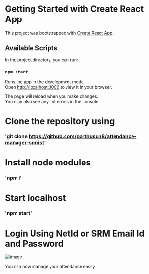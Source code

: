# Getting Started with Create React App

This project was bootstrapped with [Create React App](https://github.com/facebook/create-react-app).

## Available Scripts

In the project directory, you can run:

### `npm start`

Runs the app in the development mode.\
Open [http://localhost:3000](http://localhost:3000) to view it in your browser.

The page will reload when you make changes.\
You may also see any lint errors in the console.


# Clone the repository using

### 'git clone https://github.com/parthusun8/attendance-manager-srmist'

# Install node modules

### 'npm i'

# Start localhost

### 'npm start'

# Login Using NetId or SRM Email Id and Password
![image](https://user-images.githubusercontent.com/77690791/186880242-3d6b038c-d89f-4e4c-af2a-4859dd47aba0.png)




You can now manage your attendance easily
